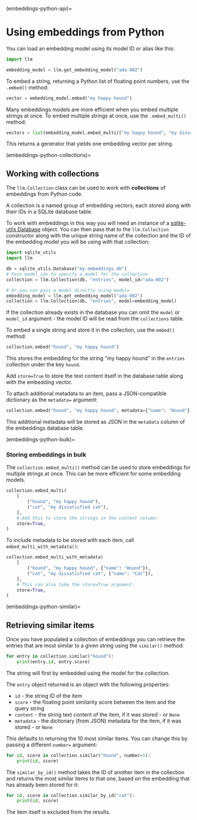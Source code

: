 (embeddings-python-api)=
# Using embeddings from Python

You can load an embedding model using its model ID or alias like this:
```python
import llm

embedding_model = llm.get_embedding_model("ada-002")
```
To embed a string, returning a Python list of floating point numbers, use the `.embed()` method:
```python
vector = embedding_model.embed("my happy hound")
```
Many embeddings models are more efficient when you embed multiple strings at once. To embed multiple strings at once, use the `.embed_multi()` method:
```python
vectors = list(embedding_model.embed_multi(["my happy hound", "my dissatisfied cat"]))
```
This returns a generator that yields one embedding vector per string.

(embeddings-python-collections)=
## Working with collections

The `llm.Collection` class can be used to work with **collections** of embeddings from Python code.

A collection is a named group of embedding vectors, each stored along with their IDs in a SQLite database table.

To work with embeddings in this way you will need an instance of a [sqlite-utils Database](https://sqlite-utils.datasette.io/en/stable/python-api.html#connecting-to-or-creating-a-database) object. You can then pass that to the `llm.Collection` constructor along with the unique string name of the collection and the ID of the embedding model you will be using with that collection:

```python
import sqlite_utils
import llm

db = sqlite_utils.Database("my-embeddings.db")
# Pass model_id= to specify a model for the collection
collection = llm.Collection(db, "entries", model_id="ada-002")

# Or you can pass a model directly using model=
embedding_model = llm.get_embedding_model("ada-002")
collection = llm.Collection(db, "entries", model=embedding_model)
```
If the collection already exists in the database you can omit the `model` or `model_id` argument - the model ID will be read from the `collections` table.

To embed a single string and store it in the collection, use the `embed()` method:

```python
collection.embed("hound", "my happy hound")
```
This stores the embedding for the string "my happy hound" in the `entries` collection under the key `hound`.

Add `store=True` to store the text content itself in the database table along with the embedding vector.

To attach additional metadata to an item, pass a JSON-compatible dictionary as the `metadata=` argument:

```python
collection.embed("hound", "my happy hound", metadata={"name": "Hound"}, store=True)
```
This additional metadata will be stored as JSON in the `metadata` column of the embeddings database table.

(embeddings-python-bulk)=
### Storing embeddings in bulk

The `collection.embed_multi()` method can be used to store embeddings for multiple strings at once. This can be more efficient for some embedding models.

```python
collection.embed_multi(
    [
        ("hound", "my happy hound"),
        ("cat", "my dissatisfied cat"),
    ],
    # Add this to store the strings in the content column:
    store=True,
)
```
To include metadata to be stored with each item, call `embed_multi_with_metadata()`:

```python
collection.embed_multi_with_metadata(
    [
        ("hound", "my happy hound", {"name": "Hound"}),
        ("cat", "my dissatisfied cat", {"name": "Cat"}),
    ],
    # This can also take the store=True argument:
    store=True,
)
```

(embeddings-python-similar)=
## Retrieving similar items

Once you have populated a collection of embeddings you can retrieve the entries that are most similar to a given string using the `similar()` method:

```python
for entry in collection.similar("hound"):
    print(entry.id, entry.score)
```
The string will first by embedded using the model for the collection.

The `entry` object returned is an object with the following properties:

- `id` - the string ID of the item
- `score` - the floating point similarity score between the item and the query string
- `content` - the string text content of the item, if it was stored - or `None`
- `metadata` - the dictionary (from JSON) metadata for the item, if it was stored - or `None`

This defaults to returning the 10 most similar items. You can change this by passing a different `number=` argument:
```python
for id, score in collection.similar("hound", number=5):
    print(id, score)
```
The `similar_by_id()` method takes the ID of another item in the collection and returns the most similar items to that one, based on the embedding that has already been stored for it:

```python
for id, score in collection.similar_by_id("cat"):
    print(id, score)
```
The item itself is excluded from the results.
